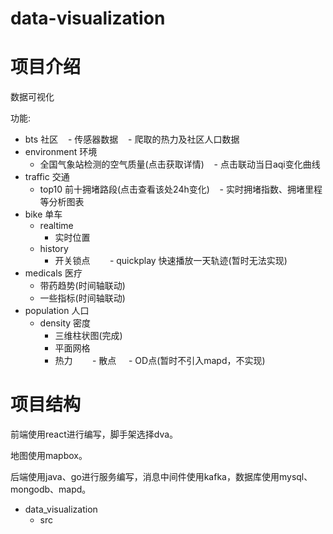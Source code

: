 # data-visualization
# 项目介绍
数据可视化

功能:
- bts 社区
    - 传感器数据
    - 爬取的热力及社区人口数据
- environment 环境
    - 全国气象站检测的空气质量(点击获取详情)
    - 点击联动当日aqi变化曲线
- traffic 交通
    - top10 前十拥堵路段(点击查看该处24h变化)
    - 实时拥堵指数、拥堵里程等分析图表
- bike 单车
    - realtime
        - 实时位置
    - history
        - 开关锁点
        - quickplay 快速播放一天轨迹(暂时无法实现)
- medicals 医疗
    - 带药趋势(时间轴联动)
    - 一些指标(时间轴联动)
- population 人口
    - density 密度
        - 三维柱状图(完成)
        - 平面网格
        - 热力
        - 散点
     - OD点(暂时不引入mapd，不实现)

# 项目结构
前端使用react进行编写，脚手架选择dva。

地图使用mapbox。

后端使用java、go进行服务编写，消息中间件使用kafka，数据库使用mysql、mongodb、mapd。

- data_visualization
    - src
